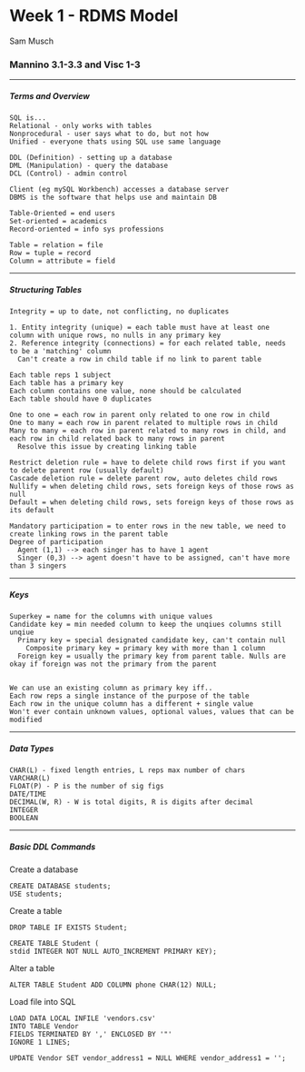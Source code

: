 Week 1 - RDMS Model
================
Sam Musch

### Mannino 3.1-3.3 and Visc 1-3

------------------------------------------------------------------------

##### Terms and Overview

    SQL is...   
    Relational - only works with tables  
    Nonprocedural - user says what to do, but not how  
    Unified - everyone thats using SQL use same language

    DDL (Definition) - setting up a database  
    DML (Manipulation) - query the database  
    DCL (Control) - admin control 

    Client (eg mySQL Workbench) accesses a database server  
    DBMS is the software that helps use and maintain DB

    Table-Oriented = end users  
    Set-oriented = academics  
    Record-oriented = info sys professions

    Table = relation = file  
    Row = tuple = record  
    Column = attribute = field

------------------------------------------------------------------------

##### Structuring Tables


    Integrity = up to date, not conflicting, no duplicates

    1. Entity integrity (unique) = each table must have at least one column with unique rows, no nulls in any primary key    
    2. Reference integrity (connections) = for each related table, needs to be a 'matching' column
      Can't create a row in child table if no link to parent table  

    Each table reps 1 subject
    Each table has a primary key
    Each column contains one value, none should be calculated
    Each table should have 0 duplicates

    One to one = each row in parent only related to one row in child  
    One to many = each row in parent related to multiple rows in child  
    Many to many = each row in parent related to many rows in child, and each row in child related back to many rows in parent
      Resolve this issue by creating linking table
      
    Restrict deletion rule = have to delete child rows first if you want to delete parent row (usually default)
    Cascade deletion rule = delete parent row, auto deletes child rows
    Nullify = when deleting child rows, sets foreign keys of those rows as null
    Default = when deleting child rows, sets foreign keys of those rows as its default

    Mandatory participation = to enter rows in the new table, we need to create linking rows in the parent table
    Degree of participation
      Agent (1,1) --> each singer has to have 1 agent
      Singer (0,3) --> agent doesn't have to be assigned, can't have more than 3 singers

------------------------------------------------------------------------

##### Keys

    Superkey = name for the columns with unique values  
    Candidate key = min needed column to keep the unqiues columns still unqiue
      Primary key = special designated candidate key, can't contain null  
        Composite primary key = primary key with more than 1 column
      Foreign key = usually the primary key from parent table. Nulls are okay if foreign was not the primary from the parent  
      

    We can use an existing column as primary key iff..
    Each row reps a single instance of the purpose of the table
    Each row in the unique column has a different + single value
    Won't ever contain unknown values, optional values, values that can be modified

------------------------------------------------------------------------

##### Data Types

    CHAR(L) - fixed length entries, L reps max number of chars
    VARCHAR(L)
    FLOAT(P) - P is the number of sig figs
    DATE/TIME
    DECIMAL(W, R) - W is total digits, R is digits after decimal
    INTEGER
    BOOLEAN 

------------------------------------------------------------------------

##### Basic DDL Commands

Create a database

    CREATE DATABASE students;
    USE students;

Create a table

    DROP TABLE IF EXISTS Student;

    CREATE TABLE Student (
    stdid INTEGER NOT NULL AUTO_INCREMENT PRIMARY KEY);

Alter a table

    ALTER TABLE Student ADD COLUMN phone CHAR(12) NULL;

Load file into SQL

    LOAD DATA LOCAL INFILE 'vendors.csv'  
    INTO TABLE Vendor  
    FIELDS TERMINATED BY ',' ENCLOSED BY '"'  
    IGNORE 1 LINES;

    UPDATE Vendor SET vendor_address1 = NULL WHERE vendor_address1 = '';
